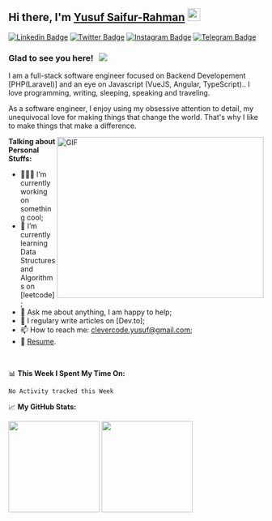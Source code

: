 ## Hi there, I'm <a href="https://gkassym.netlify.app" target="_blank">Yusuf Saifur-Rahman</a> <img src="https://media.giphy.com/media/hvRJCLFzcasrR4ia7z/giphy.gif" width="25px">

[![Linkedin Badge](https://img.shields.io/badge/-LinkedIn-0e76a8?style=flat-square&logo=Linkedin&logoColor=white)](https://www.linkedin.com/in/yusuf-saifur-rahman-939533192/)
[![Twitter Badge](https://img.shields.io/badge/-Twitter-00acee?style=flat-square&logo=Twitter&logoColor=white)](https://twitter.com/yusuf_software)
[![Instagram Badge](https://img.shields.io/badge/-Instagram-e4405f?style=flat-square&logo=Instagram&logoColor=white)](https://instagram.com/yusuf_software/)
[![Telegram Badge](https://img.shields.io/badge/-Telegram-0088cc?style=flat-square&logo=Telegram&logoColor=white)](https://t.me/saifyusufadam)

### Glad to see you here! &nbsp; ![](https://visitor-badge.glitch.me/badge?page_id=yusuf-saif.yusuf-saif)

I am a full-stack software engineer focused on Backend Developement [PHP(Laravel)] and an eye on Javascript (VueJS, Angular, TypeScript).. I love programming, writing, sleeping, speaking and traveling.

As a software engineer, I enjoy using my obsessive attention to detail, my unequivocal love for making things that change the world. That's why I like to make things that make a difference.

<img align="right" alt="GIF" src="https://github.com/Gapur/Gapur/blob/master/coding.gif?raw=true" width="408" height="318" />
  

**Talking about Personal Stuffs:**

- 👨🏻‍💻 I’m currently working on something cool;
- 🚀 I’m currently learning Data Structures and Algorithms on [leetcode];
- 💬 Ask me about anything, I am happy to help;
- 📝 I regulary write articles on [Dev.to];
- 📫 How to reach me: clevercode.yusuf@gmail.com;
- 📝 [Resume](https://drive.google.com/file/d/1N8jRjY9Y8CqySGTLFS7iA_TGRSwjX55f/view?usp=drivesdk).

</br>

📊 **This Week I Spent My Time On:**
<!--START_SECTION:waka-->
```text
No Activity tracked this Week
```
<!--END_SECTION:waka-->


📈 **My GitHub Stats:**

<p>
  <img height="180em" src="https://github-readme-stats.vercel.app/api?username=Gapur&show_icons=true&hide_border=true&&count_private=true&include_all_commits=true" />
  <img height="180em" src="https://github-readme-stats.vercel.app/api/top-langs/?username=Gapur&exclude_repo=KNN-Image-Classification&show_icons=true&hide_border=true&layout=compact&langs_count=8"/>
</p>



